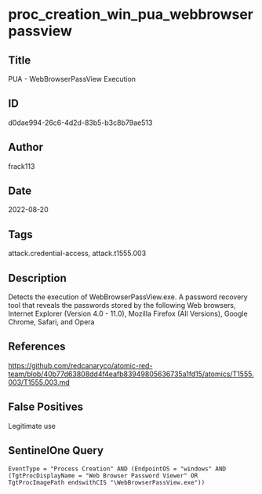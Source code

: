 # proc_creation_win_pua_webbrowserpassview

## Title
PUA - WebBrowserPassView Execution

## ID
d0dae994-26c6-4d2d-83b5-b3c8b79ae513

## Author
frack113

## Date
2022-08-20

## Tags
attack.credential-access, attack.t1555.003

## Description
Detects the execution of WebBrowserPassView.exe. A password recovery tool that reveals the passwords stored by the following Web browsers, Internet Explorer (Version 4.0 - 11.0), Mozilla Firefox (All Versions), Google Chrome, Safari, and Opera

## References
https://github.com/redcanaryco/atomic-red-team/blob/40b77d63808dd4f4eafb83949805636735a1fd15/atomics/T1555.003/T1555.003.md

## False Positives
Legitimate use

## SentinelOne Query
```
EventType = "Process Creation" AND (EndpointOS = "windows" AND (TgtProcDisplayName = "Web Browser Password Viewer" OR TgtProcImagePath endswithCIS "\WebBrowserPassView.exe"))

```